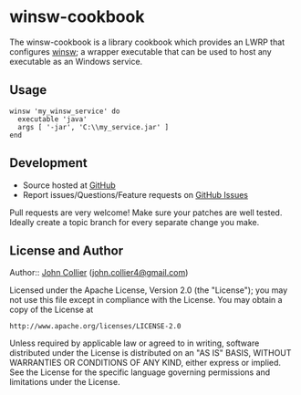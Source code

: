 # winsw-cookbook
The winsw-cookbook is a library cookbook which provides an LWRP that configures [winsw]; a wrapper executable that can be used to host any executable as an Windows service.

## <a name="usage"></a> Usage

    winsw 'my_winsw_service' do
      executable 'java'
      args [ '-jar', 'C:\\my_service.jar' ]
    end

## <a name="development"></a> Development

* Source hosted at [GitHub][repo]
* Report issues/Questions/Feature requests on [GitHub Issues][issues]

Pull requests are very welcome! Make sure your patches are well tested.
Ideally create a topic branch for every separate change you make.

## <a name="license"></a> License and Author

Author:: [John Collier][github1] (<john.collier4@gmail.com>) 

Licensed under the Apache License, Version 2.0 (the "License");
you may not use this file except in compliance with the License.
You may obtain a copy of the License at

    http://www.apache.org/licenses/LICENSE-2.0

Unless required by applicable law or agreed to in writing, software
distributed under the License is distributed on an "AS IS" BASIS,
WITHOUT WARRANTIES OR CONDITIONS OF ANY KIND, either express or implied.
See the License for the specific language governing permissions and
limitations under the License.

[github1]:      https://github.com/github1
[repo]:         https://github.com/github1/winsw-cookbook
[issues]:       https://github.com/github1/winsw-cookbook/issues
[winsw]:        https://github.com/kohsuke/winsw
